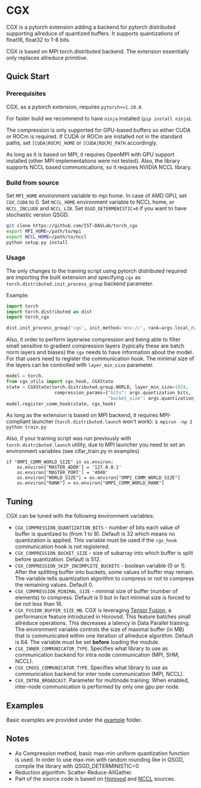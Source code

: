 # CGX

CGX is a pytorch extension adding a backend for pytorch distributed supporting allreduce of quantized buffers.
It supports quantizations of float16, float32 to 1-8 bits.

CGX is based on MPI torch.distributed backend. The extension essentially only replaces allreduce primitive.

## Quick Start

### Prerequisites
CGX, as a pytorch extension, requires `pytorch>=1.10.0`.

For faster build we recommend to have `ninja` installed (`pip install ninja`).

The compression is only supported for GPU-based buffers so either CUDA or ROCm is required.
If CUDA or ROCm are installed not in the standard paths, set `[CUDA|ROCM]_HOME` or `[CUDA|ROCM]_PATH` accordingly. 

As long as it is based on MPI, it requires OpenMPI with GPU support installed (other MPI implementations were not tested).
Also, the library supports NCCL based communications, so it requires NVIDIA NCCL library.

### Build from source
Set `MPI_HOME` environment variable to mpi home. In case of AMD GPU, set `CGX_CUDA` to 0.
Set `NCCL_HOME` environment variable to NCCL home, or `NCCL_INCLUDE` and `NCCL_LIB`.
Set `QSGD_DETERMENISTIC=0` if you want to have stochastic version QSGD.

```bash
git clone https://github.com/IST-DASLab/torch_cgx
export MPI_HOME=/path/to/mpi
export NCCL_HOME=/path/to/nccl
python setup.py install
```

### Usage
The only changes to the training script using pytorch distributed required
 are importing the built extension and specifying `cgx` as `torch.distributed.init_process_group` backend parameter.
 
Example:
``` python
import torch
import torch.distributed as dist
import torch_cgx

dist.init_process_group('cgx', init_method='env://', rank=args.local_rank)
```
Also, it order to perform layerwise compression and being able to filter small sensitive to gradient compression
layers (typically these are batch norm layers and biases) the `cgx` needs to have information about the model.
For that users need to register the communication hook. The minimal size of the layers can be 
controlled with `layer_min_size` parameter.

``` python
model = torch.
from cgx_utils import cgx_hook, CGXState
state = CGXState(torch.distributed.group.WORLD, layer_min_size=1024,
                  compression_params={"bits": args.quantization_bits,
                                      "bucket_size": args.quantization_bucket_size})
model.register_comm_hook(state, cgx_hook)
``` 

As long as the extension is based on MPI backend, it requires MPI-compliant launcher (`torch.distributed.launch` won't work):
`$ mpirun -np 2 python train.py`

Also, if your training script was run previously with `torch.distributed.launch` utility, due to MPI launcher you need to set an environment variables (see cifar_train.py in examples)
```
if "OMPI_COMM_WORLD_SIZE" in os.environ:
    os.environ['MASTER_ADDR'] = '127.0.0.1'
    os.environ['MASTER_PORT'] = '4040'
    os.environ["WORLD_SIZE"] = os.environ["OMPI_COMM_WORLD_SIZE"]
    os.environ["RANK"] = os.environ["OMPI_COMM_WORLD_RANK"]
```

## Tuning
CGX can be tuned with the following environment variables:

- `CGX_COMPRESSION_QUANTIZATION_BITS` - number of bits each value of buffer is quantized to (from 1 to 8). Default is 32 which means no quantization is applied. This variable must be used if the `cgx_hook` communication hook is not registered.
- `CGX_COMPRESSION_BUCKET_SIZE` - size of subarray into which buffer is split before quantization. Default is 512.
- `CGX_COMPRESSION_SKIP_INCOMPLETE_BUCKETS` - boolean variable (0 or 1). After the splitting buffer into buckets, some values of buffer may remain. The variable tells quantization algorithm to compress or not to compress the remaining values. Default 0.
- `CGX_COMPRESSION_MINIMAL_SIZE` - minimal size of buffer (number of elements) to compress. Default is 0 but in fact minimal size is forced to be not less than 16.
- `CGX_FUSION_BUFFER_SIZE_MB`. CGX is leveraging [Tensor Fusion](https://github.com/horovod/horovod#tensor-fusion), a performance feature introduced in Horovod. This feature batches small allreduce operations. This decreases a latency in Data Parallel training. The environment variable controls the size of maximal buffer (in MB) that is communicated within one iteration of allreduce algorithm. Default is 64. The variable must be set **before** loading the module.
- `CGX_INNER_COMMUNICATOR_TYPE`. Specifies what library to use as communication backend for intra node communication (MPI, SHM, NCCL).
- `CGX_CROSS_COMMUNICATOR_TYPE`. Specifies what library to use as communication backend for inter node communication (MPI, NCCL).
- `CGX_INTRA_BROADCAST`. Parameter for multinode training. When enabled, inter-node communication is performed by only one gpu per node.

## Examples

Basic examples are provided under the [example](examples) folder.

## Notes
 - As Compression method, basic max-min uniform quantization function is used. In order to use max-min with random rounding like in QSGD, compile the library with QSGD_DETERMINISTIC=0
 - Reduction algorithm: Scatter-Reduce-AllGather.
 - Part of the source code is based on [Horovod](https://github.com/horovod/horovod) and [NCCL](https://github.com/NVIDIA/nccl) sources.
